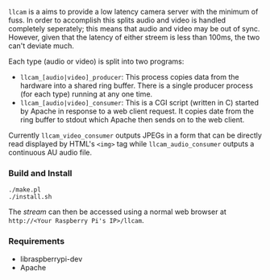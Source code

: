 
`llcam` is a aims to provide a low latency camera server with the minimum of fuss. In order to accomplish this splits audio and video is handled completely seperately; this means that audio and video may be out of sync. However, given that the latency of either streem is less than 100ms, the two can't deviate much.

Each type (audio or video) is split into two programs:

- `llcam_[audio|video]_producer`: This process copies data from the hardware into a shared ring buffer. There is a single producer process (for each type) running at any one time.
- `llcam_[audio|video]_consumer`: This is a CGI script (written in C) started by Apache in response to a web client request. It copies date from the ring buffer to stdout which Apache then sends on to the web client.

Currently `llcam_video_consumer` outputs JPEGs in a form that can be directly read displayed by HTML's `<img>` tag while `llcam_audio_consumer` outputs a continuous AU audio file.

### Build and Install

	./make.pl 
	./install.sh
	
The _stream_ can then be accessed using a normal web browser at `http://<Your Raspberry Pi's IP>/llcam`.

### Requirements

- libraspberrypi-dev
- Apache
